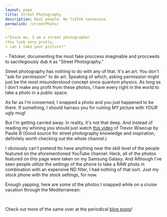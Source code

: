 ```yaml
---
layout: page
title: Street Photography
description: Real poeple. No TikTok nonsesnse.
permalink: /streetPhoto/
---
```


```markdown
>"Exuse me, I am a street photographer. 
>You look very pretty,
> can I take your picture?"
```
<p>- Tiktoker, documenting the most fake proccess imaginable and procceeds to sacrilegiously dub it as "Street Photography."</p>
<p>Street photography has nothing to do with any of that. It's an art. You don't "ask for permission" to do art. Speaking of which, asking permission might just be the most misunderstood concept since quantom physics. As long as I don't make any profit from these photos, I have every right in the world to take a photo in a public space.</p>
<p>As far as I'm conserned, I snapped a photo and you just happened to be there. If something, I should harrass you for ruining <em>MY</em> picture with <em>YOUR</em> ugly mug!</p>
<p>But I'm getting carried away. In reality, it's not that deep. And instead of reading my whining you should just watch <a href="https://www.youtube.com/watch?v=HjuP527Xt2Q">this video</a> of Trevor Wisecup by Paulie B (Good source for street photography knowledge and inspiration, definitely worth checking out the whole channel.)</p>

<p>I obviously can't pretend tto have anything near the skill level of the people featured on the aforementioned YouTube channel. Heck, all of the photos featured on this page were taken on my Samsung Galaxy. And Although I've seen people utilize the settings of the phone to take a RAW photo in combination with an expensive ND filter, I had nothing of that sort. Just my stock phone with the stock settings, for now.</p>
<p>Enough yapping, here are some of the photos I snapped while on a cruise vacation through the Mediterranean:</p>

<br>
<p>Check out more of the same over at the periodical <a href="https://avr1h.com/blog/tag/street-photography">blog posts</a>!</p>
